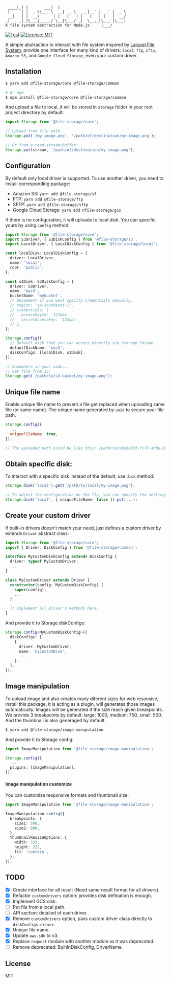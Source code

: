 ```
 ____|_) |       ___|  |
 |     | |  _ \\___ \  __|  _ \   __| _` |  _` |  _ \
 __|   | |  __/      | |   (   | |   (   | (   |  __/
_|    _|_|\___|_____/ \__|\___/ _|  \__,_|\__, |\___|
A file system abstraction for Node.js     |___/
```

[![Test](https://github.com/googlicius/file-storage/actions/workflows/ci.yml/badge.svg)](https://github.com/googlicius/file-storage/actions/workflows/ci.yml) [![License: MIT](https://img.shields.io/badge/License-MIT-yellow.svg)](https://opensource.org/licenses/MIT)

A simple abstraction to interact with file system inspired by [Laravel File System](https://laravel.com/docs/8.x/filesystem), provide one interface for many kind of drivers: `local`, `ftp`, `sftp`, `Amazon S3`, and `Google Cloud Storage`, even your custom driver.

## Installation

```bash
$ yarn add @file-storage/core @file-storage/common

# Or npm
$ npm install @file-storage/core @file-storage/common
```

And upload a file to local, it will be stored in `storage` folder in your root project directory by default:

```javascript
import Storage from '@file-storage/core';

// Upload from file path.
Storage.put('/my-image.png', '/path/of/destination/my-image.png');

// Or from a read-stream/buffer:
Storage.put(stream, '/path/of/destination/my-image.png');
```

## Configuration

By default only local driver is supported. To use another driver, you need to install corresponding package:

- Amazon S3: `yarn add @file-storage/s3`
- FTP: `yarn add @file-storage/ftp`
- SFTP: `yarn add @file-storage/sftp`
- Google Cloud Storage: `yarn add @file-storage/gcs`

If there is no configuration, it will uploads to local disk. You can specific yours by using `config` method:

```typescript
import Storage from '@file-storage/core';
import S3Driver, { S3DiskConfig } from '@file-storage/s3';
import LocalDriver, { LocalDiskConfig } from '@file-storage/local';

const localDisk: LocalDiskConfig = {
  driver: LocalDriver,
  name: 'local',
  root: 'public',
};

const s3Disk: S3DiskConfig = {
  driver: S3Driver,
  name: 'mys3',
  bucketName: 'mybucket',
  // Uncomment if you want specify credentials manually.
  // region: 'ap-southeast-1',
  // credentials: {
  //   accessKeyId: '123abc',
  //   secretAccessKey: '123abc',
  // },
};

Storage.config({
  // Default disk that you can access directly via Storage facade.
  defaultDiskName: 'mys3',
  diskConfigs: [localDisk, s3Disk],
});

// Somewhere in your code...
// Get file from s3:
Storage.get('/path/to/s3-bucket/my-image.png');
```

## Unique file name

Enable unique file name to prevent a file get replaced when uploading same file (or same name).
The unique name generated by `uuid` to secure your file path.

```javascript
Storage.config({
  ...
  uniqueFileName: true,
});

// The uploaded path could be like this: /path/to/e8a3e633-fc7f-4dde-b7f0-d2686bcd6836.jpeg
```

## Obtain specific disk:

To interact with a specific disk instead of the default, use `disk` method:

```typescript
Storage.disk('local').get('/path/to/local/my-image.png');

// To adjust the configuration on the fly, you can specify the settings in the second argument:
Storage.disk('local', { uniqueFileName: false }).put(...);
```

## Create your custom driver

If built-in drivers doesn't match your need, just defines a custom driver by extends `Driver` abstract class:

```typescript
import Storage from '@file-storage/core';
import { Driver, DiskConfig } from '@file-storage/common';

interface MyCustomDiskConfig extends DiskConfig {
  driver: typeof MyCustomDriver;
  ...
}

class MyCustomDriver extends Driver {
  constructor(config: MyCustomDiskConfig) {
    super(config);
    ...
  }

  // Implement all Driver's methods here.
}

```

And provide it to Storage.diskConfigs:

```typescript
Storage.config<MyCustomDiskConfig>({
  diskConfigs: [
    {
      driver: MyCustomDriver,
      name: 'myCustomDisk',
      ...
    }
  ],
});
```

## Image manipulation

To upload image and also creates many diferent sizes for web resonsive, install this package, it is acting as a plugin, will generates those images automatically. Images will be generated if the size reach given breakpoints. We provide 3 breakpoints by default: large: 1000, medium: 750, small: 500. And the thumbnail is also generaged by default.

```bash
$ yarn add @file-storage/image-manipulation
```

And provide it to Storage config:

```typescript
import ImageManipulation from '@file-storage/image-manipulation';

Storage.config({
  ...
  plugins: [ImageManipulation],
});
```

#### Image manipulation customize

You can customize responsive formats and thumbnail size:

```typescript
import ImageManipulation from '@file-storage/image-manipulation';

ImageManipulation.config({
  breakpoints: {
    size1: 500,
    size2: 800,
  },
  thumbnailResizeOptions: {
    width: 333,
    height: 222,
    fit: 'contain',
  },
});
```

## TODO

- [x] Create interface for all result (Need same result format for all drivers).
- [x] Refactor `customDrivers` option: provides disk defination is enough.
- [x] Implement GCS disk.
- [ ] Put file from a local path.
- [ ] API section: detailed of each driver.
- [x] Remove `customDrivers` option, pass custom driver class directly to `diskConfigs.driver`.
- [x] Unique file name.
- [x] Update `aws-sdk` to v3.
- [x] Replace `request` module with another module as it was deprecated.
- [ ] Remove deprecated: BuiltInDiskConfig, DriverName.

## License

MIT
